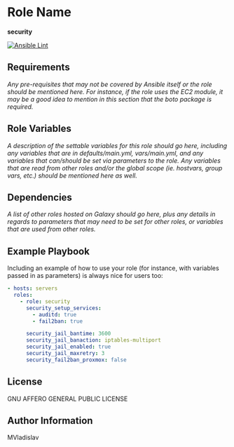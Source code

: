 # Role Name

**security**

[![Ansible Lint](https://github.com/MVladislav/ansible-security/actions/workflows/ansible-lint.yml/badge.svg)](https://github.com/MVladislav/ansible-security/actions/workflows/ansible-lint.yml)

## Requirements

_Any pre-requisites that may not be covered by Ansible itself or the role should be mentioned here. For instance, if the role uses the EC2 module, it may be a good idea to mention in this section that the boto package is required._

## Role Variables

_A description of the settable variables for this role should go here, including any variables that are in defaults/main.yml, vars/main.yml, and any variables that can/should be set via parameters to the role. Any variables that are read from other roles and/or the global scope (ie. hostvars, group vars, etc.) should be mentioned here as well._

## Dependencies

_A list of other roles hosted on Galaxy should go here, plus any details in regards to parameters that may need to be set for other roles, or variables that are used from other roles._

## Example Playbook

Including an example of how to use your role (for instance, with variables passed in as parameters) is always nice for users too:

```yml
- hosts: servers
  roles:
    - role: security
      security_setup_services:
        - auditd: true
        - fail2ban: true

      security_jail_bantime: 3600
      security_jail_banaction: iptables-multiport
      security_jail_enabled: true
      security_jail_maxretry: 3
      security_fail2ban_proxmox: false
```

## License

GNU AFFERO GENERAL PUBLIC LICENSE

## Author Information

MVladislav
